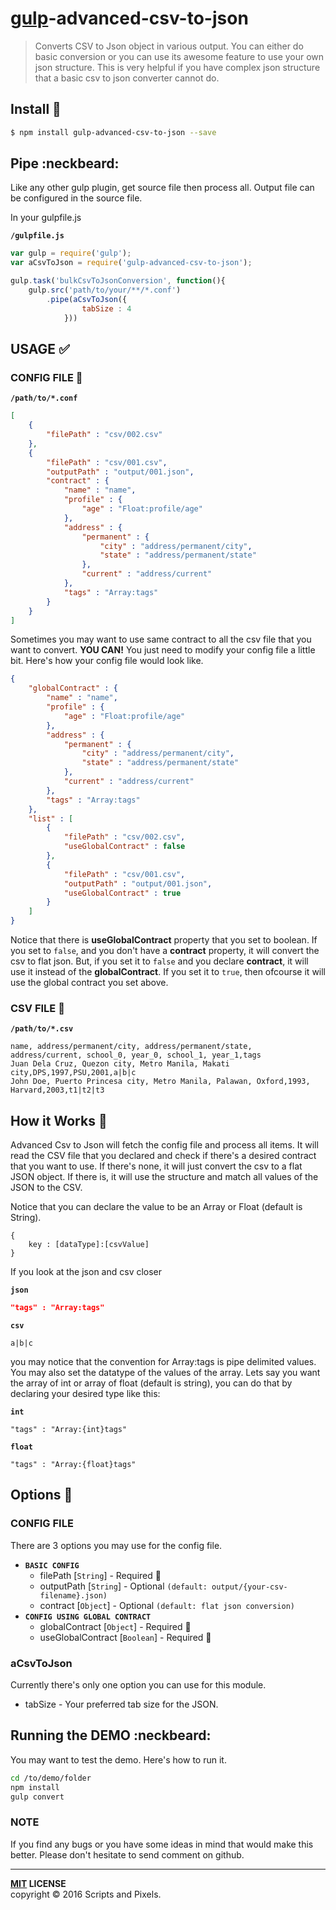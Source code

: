 # [gulp](http://gulpjs.com)-advanced-csv-to-json

> Converts CSV to Json object in various output. You can either do basic conversion or you can use its awesome feature to use your own json structure.
> This is very helpful if you have complex json structure that a basic csv to json converter cannot do.

Install :traffic_light:
-------

```bash
$ npm install gulp-advanced-csv-to-json --save
```

## Pipe :neckbeard:

Like any other gulp plugin, get source file then process all. Output file can be configured in the source file.

In your gulpfile.js

**`/gulpfile.js`**

```javascript
var gulp = require('gulp');
var aCsvToJson = require('gulp-advanced-csv-to-json');

gulp.task('bulkCsvToJsonConversion', function(){
    gulp.src('path/to/your/**/*.conf')
        .pipe(aCsvToJson({
                tabSize : 4
            }))
```

## USAGE :white_check_mark:

### CONFIG FILE :page_facing_up:

**`/path/to/*.conf`**

```json
[
    {
        "filePath" : "csv/002.csv"
    },
    {
        "filePath" : "csv/001.csv",
        "outputPath" : "output/001.json",
        "contract" : {
            "name" : "name",
            "profile" : {
                "age" : "Float:profile/age"
            },
            "address" : {
                "permanent" : {
                    "city" : "address/permanent/city",
                    "state" : "address/permanent/state"
                },
                "current" : "address/current"
            },
            "tags" : "Array:tags"
        }
    }
]
```

Sometimes you may want to use same contract to all the csv file that you want to convert. **YOU CAN!** You just need to modify your config file a little bit. Here's how your config file would look like.

```json
{
    "globalContract" : {
        "name" : "name",
        "profile" : {
            "age" : "Float:profile/age"
        },
        "address" : {
            "permanent" : {
                "city" : "address/permanent/city",
                "state" : "address/permanent/state"
            },
            "current" : "address/current"
        },
        "tags" : "Array:tags"
    },
    "list" : [
        {
            "filePath" : "csv/002.csv",
            "useGlobalContract" : false
        },
        {
            "filePath" : "csv/001.csv",
            "outputPath" : "output/001.json",
            "useGlobalContract" : true
        }
    ]
}
```

Notice that there is **useGlobalContract** property that you set to boolean. If you set to `false`, and you don't have a **contract** property, it will convert the csv to flat json. But, if you set it to `false` and you declare **contract**, it will use it instead of the **globalContract**. If you set it to `true`, then ofcourse it will use the global contract you set above.

### CSV FILE :page_facing_up:

**`/path/to/*.csv`**

```csv
name, address/permanent/city, address/permanent/state, address/current, school_0, year_0, school_1, year_1,tags
Juan Dela Cruz, Quezon city, Metro Manila, Makati city,DPS,1997,PSU,2001,a|b|c
John Doe, Puerto Princesa city, Metro Manila, Palawan, Oxford,1993, Harvard,2003,t1|t2|t3
```

## How it Works :wrench:

Advanced Csv to Json will fetch the config file and process all items. It will read the CSV file that you declared and
check if there's a desired contract that you want to use. If there's none, it will just convert the csv to a flat JSON
object. If there is, it will use the structure and match all values of the JSON to the CSV.

Notice that you can declare the value to be an Array or Float (default is String).

```text
{
    key : [dataType]:[csvValue]
}

```

If you look at the json and csv closer

**`json`**
```json
"tags" : "Array:tags"
```
**`csv`**

```text
a|b|c
```

you may notice that the convention for Array:tags is pipe delimited values. You may also set the datatype of the values
of the array. Lets say you want the array of int or array of float (default is string), you can do that by declaring your
desired type like this:

**`int`**
```text
"tags" : "Array:{int}tags"
```

**`float`**
```text
"tags" : "Array:{float}tags"
```

## Options :radio_button:

### CONFIG FILE

There are 3 options you may use for the config file.

- **`BASIC CONFIG`**
    - filePath [`String`] - Required :red_circle:
    - outputPath [`String`] - Optional ```(default: output/{your-csv-filename}.json)```
    - contract [`Object`] - Optional ```(default: flat json conversion)```
- **`CONFIG USING GLOBAL CONTRACT`**
    - globalContract [`Object`] - Required :red_circle:
    - useGlobalContract [`Boolean`] -  Required :red_circle:

### aCsvToJson

Currently there's only one option you can use for this module.

- tabSize - Your preferred tab size for the JSON.

## Running the DEMO :neckbeard:
You may want to test the demo. Here's how to run it.

```bash
cd /to/demo/folder
npm install
gulp convert
```

### NOTE

If you find any bugs or you have some ideas in mind that would make this better. Please don't hesitate to send comment on github.

----
**[MIT](LICENSE) LICENSE** <br>
copyright &copy; 2016 Scripts and Pixels.
